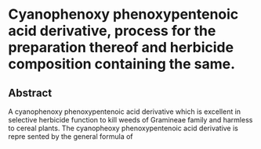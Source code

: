 # Cyanophenoxy phenoxypentenoic acid derivative, process for the preparation thereof and herbicide composition containing the same.

## Abstract
A cyanophenoxy phenoxypentenoic acid derivative which is excellent in selective herbicide function to kill weeds of Gramineae family and harmless to cereal plants. The cyanopheoxy phenoxypentenoic acid derivative is repre sented by the general formula of